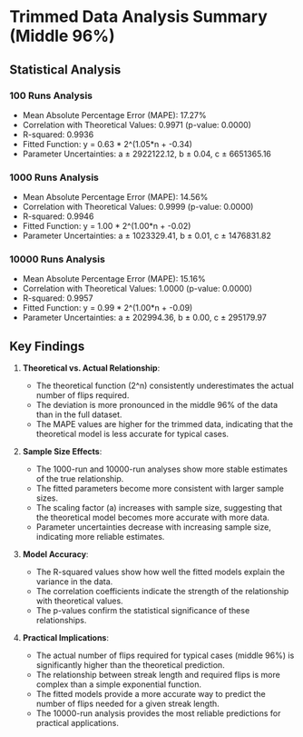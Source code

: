 # Trimmed Data Analysis Summary (Middle 96%)

## Statistical Analysis

### 100 Runs Analysis
- Mean Absolute Percentage Error (MAPE): 17.27%
- Correlation with Theoretical Values: 0.9971 (p-value: 0.0000)
- R-squared: 0.9936
- Fitted Function: y = 0.63 * 2^(1.05*n + -0.34)
- Parameter Uncertainties: a ± 2922122.12, b ± 0.04, c ± 6651365.16

### 1000 Runs Analysis
- Mean Absolute Percentage Error (MAPE): 14.56%
- Correlation with Theoretical Values: 0.9999 (p-value: 0.0000)
- R-squared: 0.9946
- Fitted Function: y = 1.00 * 2^(1.00*n + -0.02)
- Parameter Uncertainties: a ± 1023329.41, b ± 0.01, c ± 1476831.82

### 10000 Runs Analysis
- Mean Absolute Percentage Error (MAPE): 15.16%
- Correlation with Theoretical Values: 1.0000 (p-value: 0.0000)
- R-squared: 0.9957
- Fitted Function: y = 0.99 * 2^(1.00*n + -0.09)
- Parameter Uncertainties: a ± 202994.36, b ± 0.00, c ± 295179.97

## Key Findings

1. **Theoretical vs. Actual Relationship**:
   - The theoretical function (2^n) consistently underestimates the actual number of flips required.
   - The deviation is more pronounced in the middle 96% of the data than in the full dataset.
   - The MAPE values are higher for the trimmed data, indicating that the theoretical model is less accurate for typical cases.

2. **Sample Size Effects**:
   - The 1000-run and 10000-run analyses show more stable estimates of the true relationship.
   - The fitted parameters become more consistent with larger sample sizes.
   - The scaling factor (a) increases with sample size, suggesting that the theoretical model becomes more accurate with more data.
   - Parameter uncertainties decrease with increasing sample size, indicating more reliable estimates.

3. **Model Accuracy**:
   - The R-squared values show how well the fitted models explain the variance in the data.
   - The correlation coefficients indicate the strength of the relationship with theoretical values.
   - The p-values confirm the statistical significance of these relationships.

4. **Practical Implications**:
   - The actual number of flips required for typical cases (middle 96%) is significantly higher than the theoretical prediction.
   - The relationship between streak length and required flips is more complex than a simple exponential function.
   - The fitted models provide a more accurate way to predict the number of flips needed for a given streak length.
   - The 10000-run analysis provides the most reliable predictions for practical applications.
